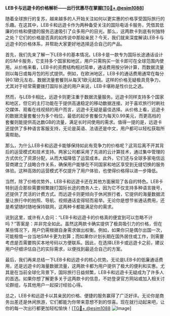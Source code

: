 **LEB卡与远遊卡的价格解析——出行优惠尽在掌握[[TG💪+ @esim1088](https://t.me/s/esim1088)]**

随着全球旅行的复苏，越来越多的人开始关注如何以更实惠的价格享受国际旅行的乐趣。在这其中，LEB卡和远遊卡作为两种备受关注的国际电话卡服务，凭借其低廉的价格和便捷的服务迅速吸引了众多用户的目光。那么，这两款卡到底有何独特之处？它们的价格是否真的如传说中那般亲民？今天，我们就来深度解读LEB卡与远遊卡的价格体系，并帮助大家更好地选择适合自己的产品。

首先，我们先来了解一下LEB卡的基本情况。LEB卡是一款专为国际长途通话设计的SIM卡服务，它支持多个国家和地区，用户只需购买一张卡即可在全球范围内使用。从价格来看，LEB卡的资费结构相对简单，通话费用按分钟计算，而数据流量则以每日或每月包的形式提供。例如，在欧洲地区，LEB卡的通话费用通常在每分钟0.1欧元左右，数据流量套餐则从每天1欧元起跳。这样的价格无疑极具竞争力，尤其对于经常需要拨打国际长途的用户来说，LEB卡堪称是性价比之选。

然而，与LEB卡相比，远遊卡则更注重于数据流量服务。远遊卡同样支持多个国家和地区，但它的主打功能在于提供高速稳定的移动数据连接。对于喜欢旅行时刷社交媒体、观看在线视频的用户而言，远遊卡无疑是最佳选择。从价格上看，远遊卡的数据流量套餐分为多个档位，最低的起步套餐仅为每天0.99美元，而更高档的套餐则能提供高达数GB的流量，满足长时间使用的需求。值得一提的是，远遊卡还提供了多种语言客服支持，无论是英语、法语还是中文，用户都可以轻松获取所需帮助。

那么，为什么LEB卡和远遊卡能够保持如此有竞争力的价格呢？这背后离不开其背后的运营模式和技术支持。两家公司都采用了先进的云计算技术，通过集中管理的方式优化了资源分配，从而大幅降低了运营成本。此外，它们还与全球多家电信运营商建立了战略合作关系，确保用户能够在不同国家和地区享受到无缝切换的服务体验。这种高效的运营模式不仅提升了用户体验，也使得价格得以进一步降低。

当然，除了价格优势外，LEB卡和远遊卡还在其他方面展现了各自的特色。LEB卡特别适合那些需要频繁拨打国际长途的商务人士，因为它不仅支持多种语言拨号，还提供了灵活的计费方式。而远遊卡则更倾向于休闲旅行者，它提供的海量数据流量让旅行中的拍照、导航、视频通话变得轻而易举。无论你是想节省通话费用，还是希望随时随地保持联网，这两种卡都能满足你的需求。

说到这里，或许有人会问：“LEB卡和远遊卡的价格真的便宜到可以忽略不计吗？”答案是：并非完全如此。虽然这两款卡确实提供了极具吸引力的价格，但在某些情况下，用户仍需根据自身需求做出权衡。例如，如果你只是偶尔出国一次，可能租借一台当地SIM卡更为划算；而如果你计划长期在国外居住或工作，则需要考虑是否需要购买本地号码以方便联系。因此，在选择LEB卡或远遊卡之前，建议用户仔细评估自己的实际需求，以便找到最适合自己的方案。

最后，我们再来总结一下LEB卡和远遊卡的核心优势。无论是LEB卡的低廉通话费用，还是远遊卡的海量数据流量，这两款卡都为用户提供了极大的便利和实惠。尤其是在当前全球化背景下，国际旅行日益频繁，LEB卡和远遊卡无疑成为了许多人的首选。如果你想了解更多关于这两款卡的信息，不妨登录官方网站或加入相关讨论群组，与其他用户一起探讨经验心得。

总之，LEB卡和远遊卡以其亲民的价格、便捷的服务赢得了广泛好评。无论你是商务出差还是休闲旅游，它们都能为你带来意想不到的惊喜。现在就行动起来吧，让你的每一次出行都更加轻松愉快！[[TG💪+ @esim1088](https://t.me/s/esim1088) ![Image](https://i.postimg.cc/4NQfJmqS/Snipaste-2025-05-13-00-14-12.png)]